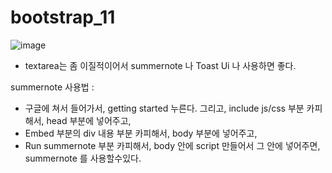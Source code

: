 # bootstrap_11

![image](https://user-images.githubusercontent.com/37132897/158371028-5800d62e-db8d-4d3a-86a9-aa2271f3b8dd.png)

- textarea는 좀 이질적이어서 summernote 나 Toast Ui 나 사용하면 좋다.

summernote 사용법 :
- 구글에 쳐서 들어가서, getting started 누른다. 그리고, include js/css 부분 카피해서, head 부분에 넣어주고, 
- Embed 부분의 div 내용 부분 카피해서, body 부분에 넣어주고,
- Run summernote 부분 카피해서, body 안에 script 만들어서 그 안에 넣어주면, summernote 를 사용할수있다.
